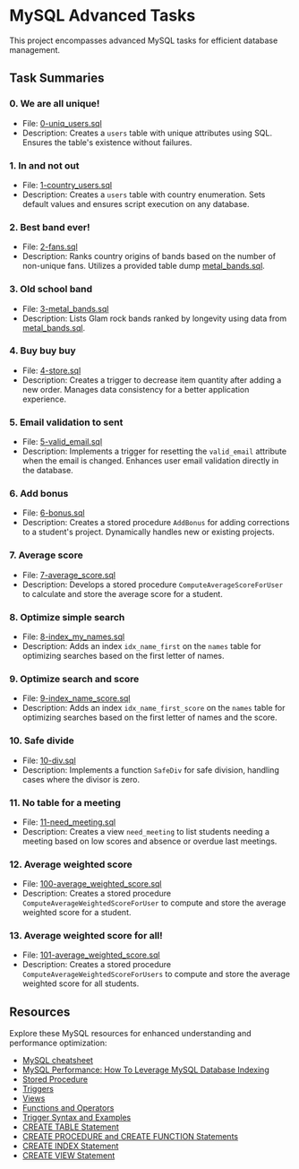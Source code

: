 # MySQL Advanced Tasks

This project encompasses advanced MySQL tasks for efficient database management.

## Task Summaries

### 0. **We are all unique!**
- File: [0-uniq_users.sql](0-uniq_users.sql)
- Description: Creates a `users` table with unique attributes using SQL. Ensures the table's existence without failures.

### 1. **In and not out**
- File: [1-country_users.sql](1-country_users.sql)
- Description: Creates a `users` table with country enumeration. Sets default values and ensures script execution on any database.

### 2. **Best band ever!**
- File: [2-fans.sql](2-fans.sql)
- Description: Ranks country origins of bands based on the number of non-unique fans. Utilizes a provided table dump [metal_bands.sql](metal_bands.sql).

### 3. **Old school band**
- File: [3-metal_bands.sql](3-metal_bands.sql)
- Description: Lists Glam rock bands ranked by longevity using data from [metal_bands.sql](metal_bands.sql).

### 4. **Buy buy buy**
- File: [4-store.sql](4-store.sql)
- Description: Creates a trigger to decrease item quantity after adding a new order. Manages data consistency for a better application experience.

### 5. **Email validation to sent**
- File: [5-valid_email.sql](5-valid_email.sql)
- Description: Implements a trigger for resetting the `valid_email` attribute when the email is changed. Enhances user email validation directly in the database.

### 6. **Add bonus**
- File: [6-bonus.sql](6-bonus.sql)
- Description: Creates a stored procedure `AddBonus` for adding corrections to a student's project. Dynamically handles new or existing projects.

### 7. **Average score**
- File: [7-average_score.sql](7-average_score.sql)
- Description: Develops a stored procedure `ComputeAverageScoreForUser` to calculate and store the average score for a student.

### 8. **Optimize simple search**
- File: [8-index_my_names.sql](8-index_my_names.sql)
- Description: Adds an index `idx_name_first` on the `names` table for optimizing searches based on the first letter of names.

### 9. **Optimize search and score**
- File: [9-index_name_score.sql](9-index_name_score.sql)
- Description: Adds an index `idx_name_first_score` on the `names` table for optimizing searches based on the first letter of names and the score.

### 10. **Safe divide**
- File: [10-div.sql](10-div.sql)
- Description: Implements a function `SafeDiv` for safe division, handling cases where the divisor is zero.

### 11. **No table for a meeting**
- File: [11-need_meeting.sql](11-need_meeting.sql)
- Description: Creates a view `need_meeting` to list students needing a meeting based on low scores and absence or overdue last meetings.

### 12. **Average weighted score**
- File: [100-average_weighted_score.sql](100-average_weighted_score.sql)
- Description: Creates a stored procedure `ComputeAverageWeightedScoreForUser` to compute and store the average weighted score for a student.

### 13. **Average weighted score for all!**
- File: [101-average_weighted_score.sql](101-average_weighted_score.sql)
- Description: Creates a stored procedure `ComputeAverageWeightedScoreForUsers` to compute and store the average weighted score for all students.

## Resources
Explore these MySQL resources for enhanced understanding and performance optimization:
- [MySQL cheatsheet](https://intranet.alxswe.com/rltoken/8w9di_hk19DIMSBEV3EayQ)
- [MySQL Performance: How To Leverage MySQL Database Indexing](https://intranet.alxswe.com/rltoken/2GJbZ48zRPA70o2YhTdH7g)
- [Stored Procedure](https://intranet.alxswe.com/rltoken/K180X2OCzb6gzPngjn-EIg)
- [Triggers](https://intranet.alxswe.com/rltoken/cJ1qA4o-rRm4rWIsqYKSZg)
- [Views](https://intranet.alxswe.com/rltoken/vHg1z3UAOcWMvOt8xZHeiA)
- [Functions and Operators](https://intranet.alxswe.com/rltoken/g-c1m6iljScpi4LeqxBRqQ)
- [Trigger Syntax and Examples](https://intranet.alxswe.com/rltoken/gLVwKjQfRL0Jr_nWqAS7VQ)
- [CREATE TABLE Statement](https://intranet.alxswe.com/rltoken/X789nJ22H6HVh1uCQPl0lg)
- [CREATE PROCEDURE and CREATE FUNCTION Statements](https://intranet.alxswe.com/rltoken/mfrWMt1KL3NHXblJykMgZg)
- [CREATE INDEX Statement](https://intranet.alxswe.com/rltoken/oCu8Rg9WfKyF4BhTt8dZGQ)
- [CREATE VIEW Statement](https://intranet.alxswe.com/rltoken/FEZNlZFKZmD1ISnLINkCwQ)